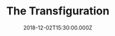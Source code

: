 ---
title: "The Transfiguration"
image: "https://firebasestorage.googleapis.com/v0/b/flatland-api.appspot.com/o/sermons%2FScreen%20Shot%202018-12-03%20at%201.14.22%20PM.png?alt=media&token=b1035801-c652-4be4-81a0-8b4fc34b84f8"
date: "2018-12-02T15:30:00.000Z"
video:
  type: "vimeo"
  id: 304155736
speaker:
  name: "Bart Wilkins"
  permalink: "bart-wilkins"
series: "transcendent"
---